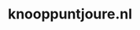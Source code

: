 ---
layout: post
title: "knooppuntjoure.nl"
internal_url: "/dutchgov/knooppuntjoure.nl.html"
subdomains_count: 3
all_subdomains_count: 3
urls_count: 3
ssl_rank: 0
http_rank: 25
url_link: /data/knooppuntjoure.nl/urls.txt
all_subdomains_link: /data/knooppuntjoure.nl/all_subdomains.txt
subdomains_link: /data/knooppuntjoure.nl/subdomains.txt
categories: dutchgov
---